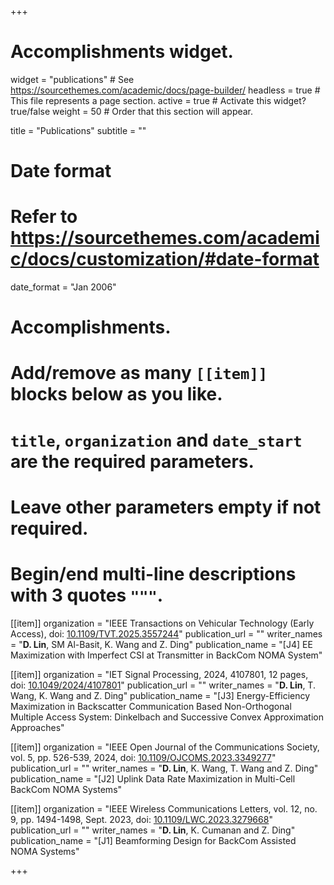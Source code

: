 +++
# Accomplishments widget.
widget = "publications"  # See https://sourcethemes.com/academic/docs/page-builder/
headless = true  # This file represents a page section.
active = true  # Activate this widget? true/false
weight = 50  # Order that this section will appear.
 
title = "Publications"
subtitle = ""
 
# Date format
#   Refer to https://sourcethemes.com/academic/docs/customization/#date-format
date_format = "Jan 2006"
 
# Accomplishments.
#   Add/remove as many `[[item]]` blocks below as you like.
#   `title`, `organization` and `date_start` are the required parameters.
#   Leave other parameters empty if not required.
#   Begin/end multi-line descriptions with 3 quotes `"""`.

[[item]]
organization = "IEEE Transactions on Vehicular Technology (Early Access), doi: [10.1109/TVT.2025.3557244](https://dx.doi.org/10.1109/TVT.2025.3557244)"
publication_url = ""
writer_names = "**D. Lin**, SM Al-Basit, K. Wang and Z. Ding"
publication_name = "[J4] EE Maximization with Imperfect CSI at Transmitter in BackCom NOMA System"

[[item]]
organization = "IET Signal Processing, 2024, 4107801, 12 pages, doi: [10.1049/2024/4107801](https://dx.doi.org/10.1049/2024/4107801)"
publication_url = ""
writer_names = "**D. Lin**, T. Wang, K. Wang and Z. Ding"
publication_name = "[J3] Energy-Efficiency Maximization in Backscatter Communication Based Non-Orthogonal Multiple Access System: Dinkelbach and Successive Convex Approximation Approaches"

[[item]]
organization = "IEEE Open Journal of the Communications Society, vol. 5, pp. 526-539, 2024, doi: [10.1109/OJCOMS.2023.3349277](https://dx.doi.org/10.1109/OJCOMS.2023.3349277)"
publication_url = ""
writer_names = "**D. Lin**, K. Wang, T. Wang and Z. Ding"
publication_name = "[J2] Uplink Data Rate Maximization in Multi-Cell BackCom NOMA Systems"

[[item]]
organization = "IEEE Wireless Communications Letters, vol. 12, no. 9, pp. 1494-1498, Sept. 2023, doi: [10.1109/LWC.2023.3279668](https://dx.doi.org/10.1109/LWC.2023.3279668)"
publication_url = ""
writer_names = "**D. Lin**, K. Cumanan and Z. Ding"
publication_name = "[J1] Beamforming Design for BackCom Assisted NOMA Systems"

+++
